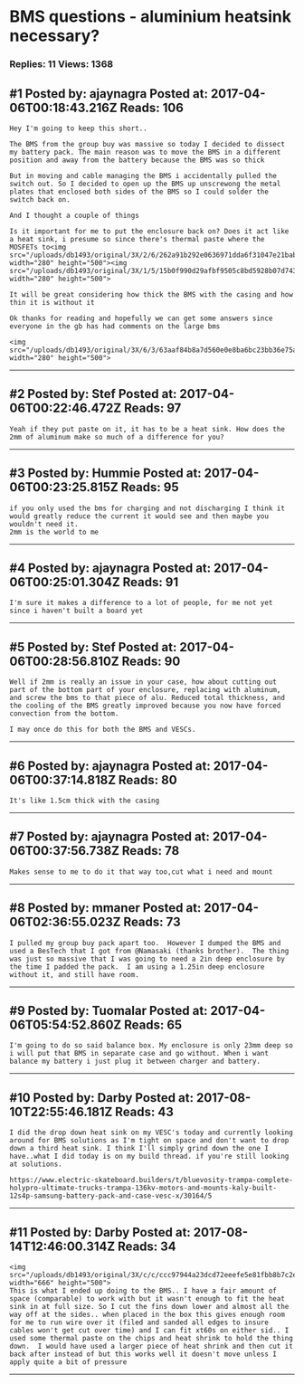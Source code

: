 # BMS questions - aluminium heatsink necessary?

### Replies: 11 Views: 1368

## \#1 Posted by: ajaynagra Posted at: 2017-04-06T00:18:43.216Z Reads: 106

```
Hey I'm going to keep this short..

The BMS from the group buy was massive so today I decided to dissect my battery pack. The main reason was to move the BMS in a different position and away from the battery because the BMS was so thick

But in moving and cable managing the BMS i accidentally pulled the switch out. So I decided to open up the BMS up unscrewong the metal plates that enclosed both sides of the BMS so I could solder the switch back on.

And I thought a couple of things

Is it important for me to put the enclosure back on? Does it act like a heat sink, i presume so since there's thermal paste where the MOSFETs to<img src="/uploads/db1493/original/3X/2/6/262a91b292e0636971dda6f31047e21bab8c6ec2.jpg" width="280" height="500"><img src="/uploads/db1493/original/3X/1/5/15b0f990d29afbf9505c8bd5928b07d7438c5a99.jpg" width="280" height="500">

It will be great considering how thick the BMS with the casing and how thin it is without it

Ok thanks for reading and hopefully we can get some answers since everyone in the gb has had comments on the large bms

<img src="/uploads/db1493/original/3X/6/3/63aaf84b8a7d560e0e8ba6bc23bb36e75aa44b7b.jpg" width="280" height="500">
```

---
## \#2 Posted by: Stef Posted at: 2017-04-06T00:22:46.472Z Reads: 97

```
Yeah if they put paste on it, it has to be a heat sink. How does the 2mm of aluminum make so much of a difference for you?
```

---
## \#3 Posted by: Hummie Posted at: 2017-04-06T00:23:25.815Z Reads: 95

```
if you only used the bms for charging and not discharging I think it would greatly reduce the current it would see and then maybe you wouldn't need it.  
2mm is the world to me
```

---
## \#4 Posted by: ajaynagra Posted at: 2017-04-06T00:25:01.304Z Reads: 91

```
I'm sure it makes a difference to a lot of people, for me not yet since i haven't built a board yet
```

---
## \#5 Posted by: Stef Posted at: 2017-04-06T00:28:56.810Z Reads: 90

```
Well if 2mm is really an issue in your case, how about cutting out part of the bottom part of your enclosure, replacing with aluminum, and screw the bms to that piece of alu. Reduced total thickness, and the cooling of the BMS greatly improved because you now have forced convection from the bottom.

I may once do this for both the BMS and VESCs.
```

---
## \#6 Posted by: ajaynagra Posted at: 2017-04-06T00:37:14.818Z Reads: 80

```
It's like 1.5cm thick with the casing
```

---
## \#7 Posted by: ajaynagra Posted at: 2017-04-06T00:37:56.738Z Reads: 78

```
Makes sense to me to do it that way too,cut what i need and mount
```

---
## \#8 Posted by: mmaner Posted at: 2017-04-06T02:36:55.023Z Reads: 73

```
I pulled my group buy pack apart too.  However I dumped the BMS and used a BesTech that I got from @Namasaki (thanks brother).  The thing was just so massive that I was going to need a 2in deep enclosure by the time I padded the pack.  I am using a 1.25in deep enclosure without it, and still have room.
```

---
## \#9 Posted by: Tuomalar Posted at: 2017-04-06T05:54:52.860Z Reads: 65

```
I'm going to do so said balance box. My enclosure is only 23mm deep so i will put that BMS in separate case and go without. When i want balance my battery i just plug it between charger and battery.
```

---
## \#10 Posted by: Darby Posted at: 2017-08-10T22:55:46.181Z Reads: 43

```
I did the drop down heat sink on my VESC's today and currently looking around for BMS solutions as I'm tight on space and don't want to drop down a third heat sink. I think I'll simply grind down the one I have..what I did today is on my build thread. if you're still looking at solutions.

https://www.electric-skateboard.builders/t/bluevosity-trampa-complete-holypro-ultimate-trucks-trampa-136kv-motors-and-mounts-kaly-built-12s4p-samsung-battery-pack-and-case-vesc-x/30164/5
```

---
## \#11 Posted by: Darby Posted at: 2017-08-14T12:46:00.314Z Reads: 34

```
<img src="/uploads/db1493/original/3X/c/c/ccc97944a23dcd72eeefe5e81fbb8b7c2e60edce.jpg" width="666" height="500">
This is what I ended up doing to the BMS.. I have a fair amount of space (comparable) to work with but it wasn't enough to fit the heat sink in at full size. So I cut the fins down lower and almost all the way off at the sides.. when placed in the box this gives enough room for me to run wire over it (filed and sanded all edges to insure cables won't get cut over time) and I can fit xt60s on either sid.. I used some thermal paste on the chips and heat shrink to hold the thing down.  I would have used a larger piece of heat shrink and then cut it back after instead of but this works well it doesn't move unless I apply quite a bit of pressure
```

---

